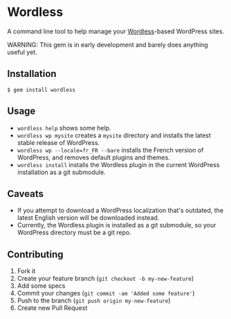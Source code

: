 # Wordless

A command line tool to help manage your [Wordless](http://welaika.github.com/wordless/)-based WordPress sites. 

WARNING: This gem is in early development and barely does anything useful yet.

## Installation

    $ gem install wordless

## Usage

- `wordless help` shows some help.
- `wordless wp mysite` creates a `mysite` directory and installs the latest stable release of WordPress.
- `wordless wp --locale=fr_FR --bare` installs the French version of WordPress, and removes default plugins and themes.
- `wordless install` installs the Wordless plugin in the current WordPress installation as a git submodule.

## Caveats

- If you attempt to download a WordPress localization that's outdated, the latest English version will be downloaded instead.
- Currently, the Wordless plugin is installed as a git submodule, so your WordPress directory must be a git repo.

## Contributing

1. Fork it
2. Create your feature branch (`git checkout -b my-new-feature`)
3. Add some specs
4. Commit your changes (`git commit -am 'Added some feature'`)
5. Push to the branch (`git push origin my-new-feature`)
6. Create new Pull Request
